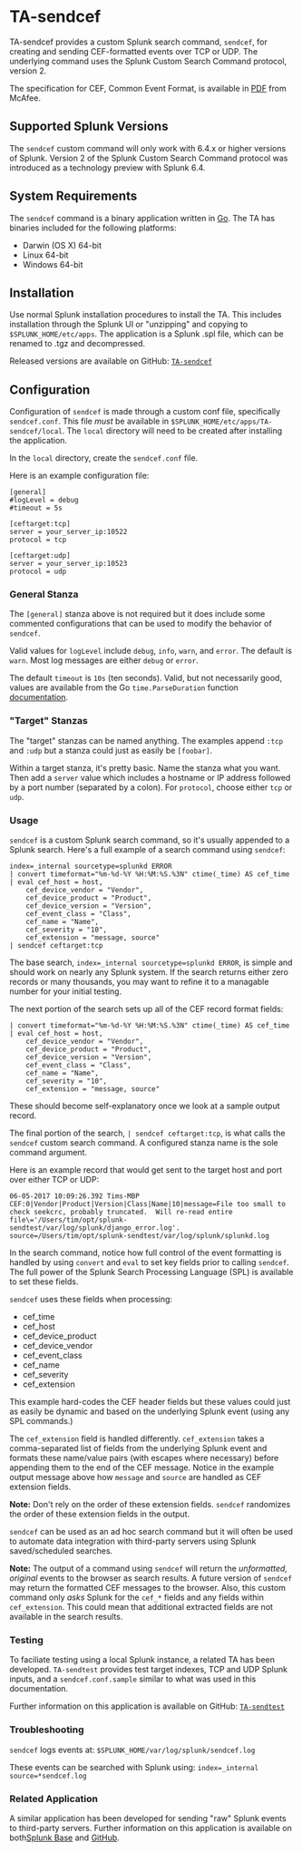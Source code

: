 # TA-sendcef

TA-sendcef provides a custom Splunk search command, `sendcef`, for creating and sending CEF-formatted events over TCP or UDP. The underlying command uses the Splunk Custom Search Command protocol, version 2.

The specification for CEF, Common Event Format, is available in [PDF](https://kc.mcafee.com/resources/sites/MCAFEE/content/live/CORP_KNOWLEDGEBASE/78000/KB78712/en_US/CEF_White_Paper_20100722.pdf) from McAfee.

## Supported Splunk Versions

The `sendcef` custom command will only work with 6.4.x or higher versions of Splunk. Version 2 of the Splunk Custom Search Command protocol was introduced as a technology preview with Splunk 6.4.

## System Requirements

The `sendcef` command is a binary application written in [Go](https://golang.org). The TA has binaries included for the following platforms:
 * Darwin (OS X) 64-bit
 * Linux 64-bit
 * Windows 64-bit

## Installation

Use normal Splunk installation procedures to install the TA. This includes installation through the Splunk UI or "unzipping" and copying to `$SPLUNK_HOME/etc/apps`. The application is a Splunk .spl file, which can be renamed to .tgz and decompressed.

Released versions are available on GitHub: [`TA-sendcef`](https://github.com/triddell/TA-sendcef/releases)

## Configuration

Configuration of `sendcef` is made through a custom conf file, specifically `sendcef.conf`. This file *must* be available in `$SPLUNK_HOME/etc/apps/TA-sendcef/local`. The `local` directory will need to be created after installing the application.

In the `local` directory, create the `sendcef.conf` file.

Here is an example configuration file:

```
[general]
#logLevel = debug
#timeout = 5s

[ceftarget:tcp]
server = your_server_ip:10522
protocol = tcp

[ceftarget:udp]
server = your_server_ip:10523
protocol = udp
```

### General Stanza

The `[general]` stanza above is not required but it does include some commented configurations that can be used to modify the behavior of `sendcef`.

Valid values for `logLevel` include `debug`, `info`, `warn`, and `error`. The default is `warn`. Most log messages are either `debug` or `error`.

The default `timeout` is `10s` (ten seconds). Valid, but not necessarily good, values are available from the Go `time.ParseDuration` function [documentation](https://golang.org/pkg/time/#ParseDuration).

### "Target" Stanzas

The "target" stanzas can be named anything. The examples append `:tcp` and `:udp` but a stanza could just as easily be `[foobar]`.

Within a target stanza, it's pretty basic. Name the stanza what you want. Then add a `server` value which includes a hostname or IP address followed by a port number (separated by a colon). For `protocol`, choose either `tcp` or `udp`.

### Usage

`sendcef` is a custom Splunk search command, so it's usually appended to a Splunk search. Here's a full example of a search command using `sendcef`:

```
index=_internal sourcetype=splunkd ERROR 
| convert timeformat="%m-%d-%Y %H:%M:%S.%3N" ctime(_time) AS cef_time 
| eval cef_host = host, 
    cef_device_vendor = "Vendor", 
    cef_device_product = "Product", 
    cef_device_version = "Version", 
    cef_event_class = "Class", 
    cef_name = "Name", 
    cef_severity = "10", 
    cef_extension = "message, source" 
| sendcef ceftarget:tcp
```

The base search, `index=_internal sourcetype=splunkd ERROR`, is simple and should work on nearly any Splunk system. If the search returns either zero records or many thousands, you may want to refine it to a managable number for your initial testing.

The next portion of the search sets up all of the CEF record format fields:

```
| convert timeformat="%m-%d-%Y %H:%M:%S.%3N" ctime(_time) AS cef_time 
| eval cef_host = host, 
    cef_device_vendor = "Vendor", 
    cef_device_product = "Product", 
    cef_device_version = "Version", 
    cef_event_class = "Class", 
    cef_name = "Name", 
    cef_severity = "10", 
    cef_extension = "message, source" 
```

These should become self-explanatory once we look at a sample output record.

The final portion of the search, `| sendcef ceftarget:tcp`, is what calls the `sendcef` custom search command. A configured stanza name is the sole command argument.

Here is an example record that would get sent to the target host and port over either TCP or UDP:

```
06-05-2017 10:09:26.392 Tims-MBP CEF:0|Vendor|Product|Version|Class|Name|10|message=File too small to check seekcrc, probably truncated.  Will re-read entire file\='/Users/tim/opt/splunk-sendtest/var/log/splunk/django_error.log'. source=/Users/tim/opt/splunk-sendtest/var/log/splunk/splunkd.log
```

In the search command, notice how full control of the event formatting is handled by using `convert` and `eval` to set key fields prior to calling `sendcef`. The full power of the Splunk Search Processing Language (SPL) is available to set these fields.

`sendcef` uses these fields when processing:
 * cef_time 
 * cef_host
 * cef_device_product
 * cef_device_vendor
 * cef_event_class
 * cef_name
 * cef_severity
 * cef_extension

This example hard-codes the CEF header fields but these values could just as easily be dynamic and based on the underlying Splunk event (using any SPL commands.)

The `cef_extension` field is handled differently. `cef_extension` takes a comma-separated list of fields from the underlying Splunk event and formats these name/value pairs (with escapes where necessary) before appending them to the end of the CEF message. Notice in the example output message above how `message` and `source` are handled as CEF extension fields.

**Note:** Don't rely on the order of these extension fields. `sendcef` randomizes the order of these extension fields in the output.

`sendcef` can be used as an ad hoc search command but it will often be used to automate data integration with third-party servers using Splunk saved/scheduled searches.

**Note:** The output of a command using `sendcef` will return the *unformatted, original* events to the browser as search results. A future version of `sendcef` may return the formatted CEF messages to the browser. Also, this custom command only *asks* Splunk for the `cef_*` fields and any fields within `cef_extension`. This could mean that additional extracted fields are not available in the search results.

### Testing

To faciliate testing using a local Splunk instance, a related TA has been developed. `TA-sendtest` provides test target indexes, TCP and UDP Splunk inputs, and a `sendcef.conf.sample` similar to what was used in this documentation.

Further information on this application is available on GitHub: [`TA-sendtest`](https://github.com/triddell/TA-sendtest)

### Troubleshooting

`sendcef` logs events at: `$SPLUNK_HOME/var/log/splunk/sendcef.log`

These events can be searched with Splunk using: `index=_internal source=*sendcef.log`

### Related Application

A similar application has been developed for sending "raw" Splunk events to third-party servers. Further information on this application is available on both[Splunk Base](https://splunkbase.splunk.com/app/3624/) and [GitHub](https://github.com/triddell/TA-sendraw).